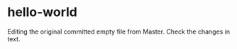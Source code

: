 ﻿# hello-world
 
 Editing the original committed empty file from Master.
Check the changes in text.
